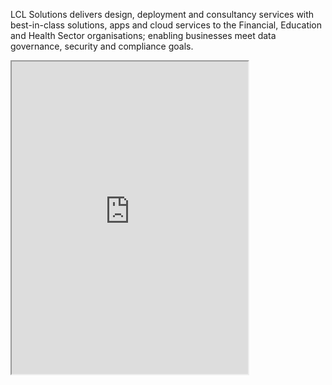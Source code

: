 
LCL Solutions delivers design, deployment and consultancy services with best-in-class solutions, apps and cloud services to the Financial, Education and Health Sector organisations; enabling businesses meet data governance, security and compliance goals.

<iframe width="75%" src="https://lclsolutions.lll-ll.com/?framed=1" scrolling="yes" style="overflow: hidden; height:500px"></iframe>

